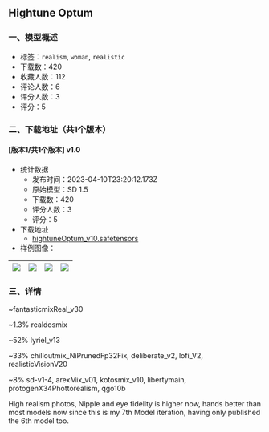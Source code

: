 ## Hightune Optum
### 一、模型概述

- 标签：`realism`, `woman`, `realistic`
- 下载数：420
- 收藏人数：112
- 评论人数：6
- 评分人数：3
- 评分：5

### 二、下载地址（共1个版本）

#### [版本1/共1个版本] v1.0

- 统计数据
  - 发布时间：2023-04-10T23:20:12.173Z
  - 原始模型：SD 1.5
  - 下载数：420
  - 评分人数：3
  - 评分：5
- 下载地址
  - [hightuneOptum_v10.safetensors](https://civitai.com/api/download/models/42209)
- 样例图像：

| <img src="https://image.civitai.com/xG1nkqKTMzGDvpLrqFT7WA/0349bb7c-9351-49e3-f725-458480f8ac00/width=450/463778.jpeg" /> | <img src="https://image.civitai.com/xG1nkqKTMzGDvpLrqFT7WA/a397f831-a1e6-4f98-a9e1-39452d2e0a00/width=450/463784.jpeg" /> | <img src="https://image.civitai.com/xG1nkqKTMzGDvpLrqFT7WA/35f548d3-561f-48e0-45c8-71156ca72000/width=450/463779.jpeg" /> | <img src="https://image.civitai.com/xG1nkqKTMzGDvpLrqFT7WA/c70e3233-4dfc-4f1a-183b-009f0cd03900/width=450/463782.jpeg" /> |
| ---- | ---- | ---- | ---- |


### 三、详情
<p>~fantasticmixReal_v30</p><p>~1.3% realdosmix</p><p>~52% lyriel_v13</p><p>~33% chilloutmix_NiPrunedFp32Fix, deliberate_v2, lofi_V2, realisticVisionV20</p><p>~8% sd-v1-4, arexMix_v01, kotosmix_v10, libertymain, protogenX34Phottorealism, qgo10b</p><p></p><p>High realism photos, Nipple and eye fidelity is higher now, hands better than most models now since this is my 7th Model iteration, having only published the 6th model too.</p>